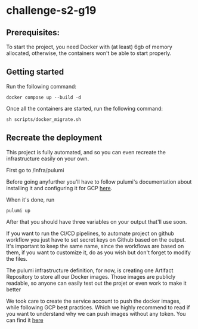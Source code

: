 # challenge-s2-g19

## Prerequisites:

To start the project, you need Docker with (at least) 6gb of memory allocated, otherwise, the containers won't be able to start properly.

## Getting started

Run the following command:

```
docker compose up --build -d
```

Once all the containers are started, run the following command:

```
sh scripts/docker_migrate.sh
```

## Recreate the deployment

This project is fully automated, and so you can even recreate the infrastructure easily on your own.

First go to /infra/pulumi

Before going anyfurther you'll have to follow pulumi's documentation about installing it and configuring it for GCP [here](https://www.pulumi.com/registry/packages/gcp/installation-configuration/).

When it's done, run

```
pulumi up
```

After that you should have three variables on your output that'll use soon.

If you want to run the CI/CD pipelines, to automate project on github workflow you just have to set secret keys on Github based on the output. It's important to keep the same name, since the workflows are based on them, if you want to customize it, do as you wish but don't forget to modify the files.

The pulumi infrastructure definition, for now, is creating one Artifact Repository to store all our Docker images.
Those images are publicly readable, so anyone can easily test out the projet or even work to make it better

We took care to create the service account to push the docker images, while following GCP best practices. Which we highly recommend to read if you want to understand why we can push images without any token. You can find it [here](https://cloud.google.com/kubernetes-engine/docs/how-to/workload-identity?hl=fr)

